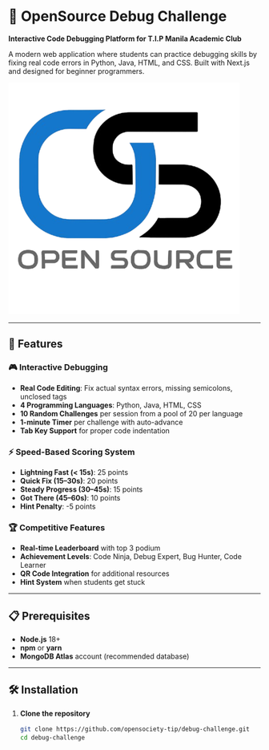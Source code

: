 # 🎯 OpenSource Debug Challenge

**Interactive Code Debugging Platform for T.I.P Manila Academic Club**

A modern web application where students can practice debugging skills by fixing real code errors in Python, Java, HTML, and CSS. Built with Next.js and designed for beginner programmers.

![OpenSource Logo](./public/logo.png)

---

## 🚀 Features

### 🎮 Interactive Debugging
- **Real Code Editing**: Fix actual syntax errors, missing semicolons, unclosed tags
- **4 Programming Languages**: Python, Java, HTML, CSS
- **10 Random Challenges** per session from a pool of 20 per language
- **1-minute Timer** per challenge with auto-advance
- **Tab Key Support** for proper code indentation

### ⚡ Speed-Based Scoring System
- **Lightning Fast (< 15s)**: 25 points  
- **Quick Fix (15–30s)**: 20 points  
- **Steady Progress (30–45s)**: 15 points  
- **Got There (45–60s)**: 10 points  
- **Hint Penalty**: -5 points  

### 🏆 Competitive Features
- **Real-time Leaderboard** with top 3 podium
- **Achievement Levels**: Code Ninja, Debug Expert, Bug Hunter, Code Learner
- **QR Code Integration** for additional resources
- **Hint System** when students get stuck

---

## 📋 Prerequisites

- **Node.js** 18+  
- **npm** or **yarn**  
- **MongoDB Atlas** account (recommended database)

---

## 🛠️ Installation

1. **Clone the repository**
   ```bash
   git clone https://github.com/opensociety-tip/debug-challenge.git
   cd debug-challenge
